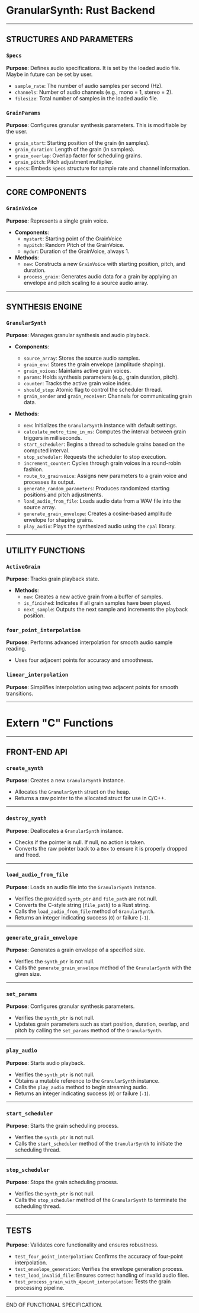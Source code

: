 # GranularSynth: Rust Backend 

---

## STRUCTURES AND PARAMETERS

### `Specs`
**Purpose**: Defines audio specifications. It is set by the loaded audio file.
Maybe in future can be set by user.
- `sample_rate`: The number of audio samples per second (Hz).
- `channels`: Number of audio channels (e.g., mono = 1, stereo = 2).
- `filesize`: Total number of samples in the loaded audio file.

### `GrainParams`
**Purpose**: Configures granular synthesis parameters. This is modifiable by
the user.
- `grain_start`: Starting position of the grain (in samples).
- `grain_duration`: Length of the grain (in samples).
- `grain_overlap`: Overlap factor for scheduling grains.
- `grain_pitch`: Pitch adjustment multiplier.
- `specs`: Embeds `Specs` structure for sample rate and channel information.

---

## CORE COMPONENTS

### `GrainVoice`
**Purpose**: Represents a single grain voice.
- **Components**:
  - `mystart`: Starting point of the GrainVoice
  - `mypitch`: Random Pitch of the GrainVoice.
  - `mydur`: Duration of the GrainVoice, always 1.
- **Methods**:
  - `new`: Constructs a new `GrainVoice` with starting position, pitch, and duration.
  - `process_grain`: Generates audio data for a grain by applying an envelope 
  and pitch scaling to a source audio array.

---

## SYNTHESIS ENGINE

### `GranularSynth`
**Purpose**: Manages granular synthesis and audio playback.
- **Components**:
  - `source_array`: Stores the source audio samples.
  - `grain_env`: Stores the grain envelope (amplitude shaping).
  - `grain_voices`: Maintains active grain voices.
  - `params`: Holds synthesis parameters (e.g., grain duration, pitch).
  - `counter`: Tracks the active grain voice index.
  - `should_stop`: Atomic flag to control the scheduler thread.
  - `grain_sender` and `grain_receiver`: Channels for communicating grain data.

- **Methods**:
  - `new`: Initializes the `GranularSynth` instance with default settings.
  - `calculate_metro_time_in_ms`: Computes the interval between grain triggers in milliseconds.
  - `start_scheduler`: Begins a thread to schedule grains based on the computed interval.
  - `stop_scheduler`: Requests the scheduler to stop execution.
  - `increment_counter`: Cycles through grain voices in a round-robin fashion.
  - `route_to_grainvoice`: Assigns new parameters to a grain voice and processes its output.
  - `generate_random_parameters`: Produces randomized starting positions and pitch adjustments.
  - `load_audio_from_file`: Loads audio data from a WAV file into the source array.
  - `generate_grain_envelope`: Creates a cosine-based amplitude envelope for shaping grains.
  - `play_audio`: Plays the synthesized audio using the `cpal` library.

---

## UTILITY FUNCTIONS

### `ActiveGrain`
**Purpose**: Tracks grain playback state.
- **Methods**:
  - `new`: Creates a new active grain from a buffer of samples.
  - `is_finished`: Indicates if all grain samples have been played.
  - `next_sample`: Outputs the next sample and increments the playback position.

### `four_point_interpolation`
**Purpose**: Performs advanced interpolation for smooth audio sample reading.
- Uses four adjacent points for accuracy and smoothness.

### `linear_interpolation`
**Purpose**: Simplifies interpolation using two adjacent points for smooth transitions.

---
# Extern "C" Functions
---

## FRONT-END API

### `create_synth`
**Purpose**: Creates a new `GranularSynth` instance.
- Allocates the `GranularSynth` struct on the heap.
- Returns a raw pointer to the allocated struct for use in C/C++.

---

### `destroy_synth`
**Purpose**: Deallocates a `GranularSynth` instance.
- Checks if the pointer is null. If null, no action is taken.
- Converts the raw pointer back to a `Box` to ensure it is properly dropped and freed.

---

### `load_audio_from_file`
**Purpose**: Loads an audio file into the `GranularSynth` instance.
- Verifies the provided `synth_ptr` and `file_path` are not null.
- Converts the C-style string (`file_path`) to a Rust string.
- Calls the `load_audio_from_file` method of `GranularSynth`.
- Returns an integer indicating success (`0`) or failure (`-1`).

---

### `generate_grain_envelope`
**Purpose**: Generates a grain envelope of a specified size.
- Verifies the `synth_ptr` is not null.
- Calls the `generate_grain_envelope` method of the `GranularSynth` with the given size.

---

### `set_params`
**Purpose**: Configures granular synthesis parameters.
- Verifies the `synth_ptr` is not null.
- Updates grain parameters such as start position, duration, overlap, and pitch by calling the `set_params` method of the `GranularSynth`.

---

### `play_audio`
**Purpose**: Starts audio playback.
- Verifies the `synth_ptr` is not null.
- Obtains a mutable reference to the `GranularSynth` instance.
- Calls the `play_audio` method to begin streaming audio.
- Returns an integer indicating success (`0`) or failure (`-1`).

---

### `start_scheduler`
**Purpose**: Starts the grain scheduling process.
- Verifies the `synth_ptr` is not null.
- Calls the `start_scheduler` method of the `GranularSynth` to initiate the scheduling thread.

---

### `stop_scheduler`
**Purpose**: Stops the grain scheduling process.
- Verifies the `synth_ptr` is not null.
- Calls the `stop_scheduler` method of the `GranularSynth` to terminate the scheduling thread.

---

## TESTS
**Purpose**: Validates core functionality and ensures robustness.
- `test_four_point_interpolation`: Confirms the accuracy of four-point interpolation.
- `test_envelope_generation`: Verifies the envelope generation process.
- `test_load_invalid_file`: Ensures correct handling of invalid audio files.
- `test_process_grain_with_4point_interpolation`: Tests the grain processing pipeline.

---

END OF FUNCTIONAL SPECIFICATION.


